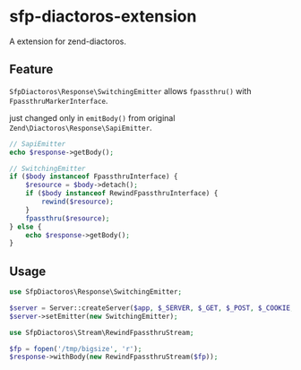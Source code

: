 sfp-diactoros-extension
==============

A extension for zend-diactoros.

## Feature

`SfpDiactoros\Response\SwitchingEmitter` allows `fpassthru()` with `FpassthruMarkerInterface`.

just changed only in `emitBody()` from original `Zend\Diactoros\Response\SapiEmitter`.

```php
// SapiEmitter
echo $response->getBody();
```


```php
// SwitchingEmitter
if ($body instanceof FpassthruInterface) {
    $resource = $body->detach();
    if ($body instanceof RewindFpassthruInterface) {
        rewind($resource);
    }
    fpassthru($resource);
} else {
    echo $response->getBody();
}
```



## Usage

```php
use SfpDiactoros\Response\SwitchingEmitter;

$server = Server::createServer($app, $_SERVER, $_GET, $_POST, $_COOKIE, $_FILES);
$server->setEmitter(new SwitchingEmitter);

```

```php
use SfpDiactoros\Stream\RewindFpassthruStream;

$fp = fopen('/tmp/bigsize', 'r');
$response->withBody(new RewindFpassthruStream($fp));

```